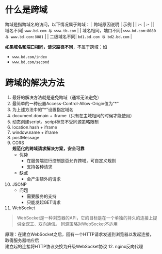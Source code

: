 # 什么是跨域
跨域是指跨域名的访问，以下情况属于跨域：
| 跨域原因说明 | 示例 |
| :-: | :- |
| 域名不同| `www.bd.com 与 www.tb.com` |
| 域名相同，端口不同| `www.bd.com:8080 与 www.bd.com:8081` |
| 二级域名不同| `bd1.bd.com 与 bd2.bd.com` |

**如果域名和端口相同，请求路径不同**，不属于跨域：如
- `www.bd.com/index`
- `www.bd.com/second`

# 跨域的解决方法

1. 最好的解决方法就是避免跨域（通常无法避免）
2. 最简单的一种设置Access-Control-Allow-Origin值为"*"
3. 为上述方法中的"*"设置指定域名
4. document.domain + iframe（只有在主域相同的时候才能使用）
5. 动态创建script。script标签不受同源策略限制
6. location.hash + iframe
7. window.name + iframe
8. postMessage
9. CORS   
    **规范化的跨域请求解决方案，安全可靠**
    - 优势
        - 在服务端进行控制是否允许跨域，可自定义规则
        - 支持各种请求
    - 缺点
        - 会产生额外的请求
10. JSONP
    - 问题
        - 需要服务的支持
        - 只能发起GET请求
11. WebSocket
  > WebSocket是一种浏览器的API，它的目标是在一个单独的持久的连接上提供全双工、双向通信。
  > 同源策略对WebSocket不适用
  
  原理：在建立WebSocket之后，回有一个HTTP请求发送到浏览器以发起连接，取得服务器响应后  
建立起的连接将HTTP协议交换为升级WebSocket协议
12. nginx反向代理
